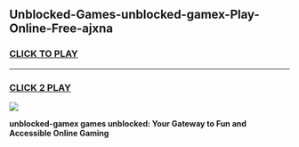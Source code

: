 
## Unblocked-Games-unblocked-gamex-Play-Online-Free-ajxna
<h3>
<a href="https://premium76.site?title=unblocked-gamex&ref=26A">CLICK TO PLAY</a></h3>
<hr>

<h3>
<a href="https://premium76.site?title=unblocked-gamex&ref=26A">CLICK 2 PLAY</a>
  
</h3>

<a href="https://premium76.site?title=unblocked-gamex&ref=26A"><img src="https://clearcache.store/games.png"></a>


**unblocked-gamex games unblocked: Your Gateway to Fun and Accessible Online Gaming**
